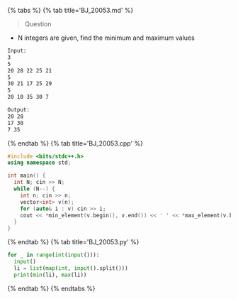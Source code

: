 {% tabs %}
{% tab title='BJ_20053.md' %}

> Question

* N integers are given, find the minimum and maximum values

```txt
Input:
3
5
20 28 22 25 21
5
30 21 17 25 29
5
20 10 35 30 7

Output:
20 28
17 30
7 35
```

{% endtab %}
{% tab title='BJ_20053.cpp' %}

```cpp
#include <bits/stdc++.h>
using namespace std;

int main() {
  int N; cin >> N;
  while (N--) {
    int n; cin >> n;
    vector<int> v(n);
    for (auto& i : v) cin >> i;
    cout << *min_element(v.begin(), v.end()) << ' ' << *max_element(v.begin(), v.end()) << '\n';
  }
}
```

{% endtab %}
{% tab title='BJ_20053.py' %}

```py
for _ in range(int(input())):
  input()
  li = list(map(int, input().split()))
  print(min(li), max(li))
```

{% endtab %}
{% endtabs %}
